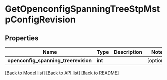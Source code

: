 # GetOpenconfigSpanningTreeStpMstpConfigRevision

## Properties
Name | Type | Description | Notes
------------ | ------------- | ------------- | -------------
**openconfig_spanning_treerevision** | **int** |  | [optional] 

[[Back to Model list]](../README.md#documentation-for-models) [[Back to API list]](../README.md#documentation-for-api-endpoints) [[Back to README]](../README.md)


